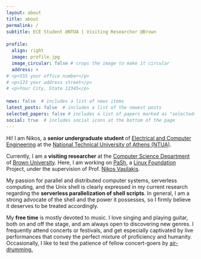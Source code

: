 ```yaml
---
layout: about
title: about
permalink: /
subtitle: ECE Student @NTUA | Visiting Researcher @Brown

profile:
  align: right
  image: profile.jpg
  image_circular: false # crops the image to make it circular
  address: >
# <p>555 your office number</p>
# <p>123 your address street</p>
# <p>Your City, State 12345</p>

news: false  # includes a list of news items
latest_posts: false  # includes a list of the newest posts
selected_papers: false # includes a list of papers marked as "selected={true}"
social: true  # includes social icons at the bottom of the page
---
```


Hi! I am Nikos, a **senior undergraduate student** of [Electrical and Computer Engineering](https://www.ece.ntua.gr/en/) at the [National Technical University of Athens (NTUA)](https://www.ntua.gr/en/).

Currently, I am a **visiting researcher** at the [Computer Science Department](https://cs.brown.edu/) of [Brown University](https://www.brown.edu/). Here, I am working on [PaSh](https://binpa.sh/), a [Linux Foundation](https://www.linuxfoundation.org/) Project, under the supervision of Prof. [Nikos Vasilakis](https://nikos.vasilak.is/).

My passion for parallel and distributed computer systems, serverless computing, and the Unix shell is clearly expressed in my current research regarding the **serverless parallelization of shell scripts**. In general, I am a strong advocate of the shell and the power it possesses, so I firmly believe it deserves to be treated accordingly.

My **free time** is mostly devoted to music. I love singing and playing guitar, both on and off the stage, and am always open to discovering new genres. I frequently attend concerts or festivals, and get especially captivated by live performances that convey the perfect mixture of proficiency and humanity. Occasionally, I like to test the patience of fellow concert-goers by <a id="hoverText" href="https://en.wiktionary.org/wiki/air-drumming">air-drumming.</a>

<!-- Prefetch air-drumming image for immediate change -->
<img src="/assets/img/air-drumming.gif" style="display: none;" />

<!-- Change profile picture to air-drumming on hover -->
<script>
    document.addEventListener("DOMContentLoaded", function() {
      const hoverText = document.getElementById("hoverText")
      const profilePicture = document.getElementsByTagName("img")[0]

      const originalSrc = profilePicture.src
      const drummingSrc = "/assets/img/air-drumming.gif"

      hoverText.addEventListener("mouseover", function() {
        profilePicture.src = drummingSrc;
      })
      hoverText.addEventListener("mouseout", function() {
        profilePicture.src = originalSrc;
      })
    })
</script>
